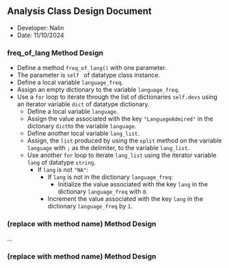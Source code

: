 ## Analysis Class Design Document
- Developer: Nalin
- Date: 11/10/2024

### freq_of_lang Method Design

- Define a method `freq_of_lang()` with one parameter.
- The parameter is `self ` of datatype class instance.
- Define a local variable `language_freq`.
- Assign an empty dictionary to the variable `language_freq`.
- Use a `for` loop to iterate through the list of dictionaries `self.devs` using an iterator variable `dict` of datatype dictionary.
    - Define a local variable `language`.
    - Assign the value associated with the key `"LanguageAdmired"` in the dictonary `dict`to the variable `language`.
    - Define another local variable `lang_list`.
    - Assign, the `list` produced by using the `split` method on the variable `language` with `;` as the delimiter, to the variable `lang_list`.
    - Use another `for` loop to iterate `lang_list` using the iterator variable `lang` of datatype `string`.
        - If `lang` is not `"NA"`:
            - If `lang` is not in the dictionary `language_freq`:
                - Initialize the value associated with the key `lang` in the dictionary `language_freq` with `0`.
            - Increment the value associated with the key `lang` in the dictionary `language_freq` by `1`.


### (replace with method name) Method Design
...

### (replace with method name) Method Design

